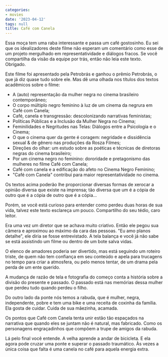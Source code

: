 ```yaml
---
categories:
- movies
date: '2023-04-12'
tags: null
title: Café com Canela
---
```


Essa moça tem uma raba interessante e passa um café gostosinho. Eu sei que os idealizadores deste filme não esperam um comentário como esse de um projeto mergulhado em representatividade e diálogos fracos. Se você compartilha da visão da equipe por trás, então não leia este texto. Obrigado.

Este filme foi apresentado pela Petrobrás e ganhou o prêmio Petrobrás, o que já diz quase tudo sobre ele. Mas dê uma olhada nos títulos dos textos acadêmicos sobre o filme:

 - A (auto) representação da mulher negra no cinema brasileiro contemporâneo;
 - O corpo múltiplo negro feminino à luz de um cinema da negrura em Café com Canela;
 - Café, canela e transgressão: descolonizando narrativas feministas;
 - Políticas Públicas e a Inclusão da Mulher Negra no Cinema;
 - Feminilidades e Negritudes nas Telas: Diálogos entre a Psicologia e o Cinema;
 - O que o cinema quer da gente é coragem: negridade e dissidência sexual & de gênero nas produções da Rosza Filmes;
 - Direções do olhar: um estudo sobre as poéticas e técnicas de diretoras negras do cinema brasileiro;
 - Por um cinema negro no feminino: dororidade e pretagonismo das mulheres no filme Café com Canela;
 - Café com canela e a edificação do afeto no Cinema Negro Feminino;
 - "Café com Canela" contribui para maior representatividade no cinema.

Os textos acima poderão lhe proporcionar diversas formas de xerocar a opinião diversa que existe na imprensa; tão diversa que um é a cópia de outro que é a cópia de outro que é a cópia...

Porém, se você está curioso para entender como perdeu duas horas de sua vida, talvez este texto esclareça um pouco. Compartilho do seu tédio, caro leitor.

Era uma vez um diretor que se achava muito criativo. Então ele pegou sua câmera e aproximou ao máximo da cara das pessoas. "Eu amo planos detalhe", ele diria se fosse entrevistado. A tela balança e você já não sabe se está assistindo um filme ou dentro de um bote salva vidas.

O elenco de amadores poderia ser divertido, mas está seguindo um roteiro triste, de quem não tem confiança em seu conteúdo e apela para trucagens no tempo para criar a atmosfera, ou pelo menos tentar, de um drama pela perda de um ente querido.

A mudança de razão de tela e fotografia do começo conta a história sobre a divisão do presente e passado. O passado está nas memórias dessa mulher que perdeu tudo quando perdeu o filho.

Do outro lado da ponte nós temos a rabuda, que é mulher, negra, independente, pobre e tem uma bike e uma receita de coxinha da família. Ela gosta de cuidar. Cuida de sua mãezinha, acamada.

Os pontos que Café com Canela tenta unir estão tão espaçados na narrativa que quando eles se juntam não é natural, mas fabricado. Como os personagens engraçadinhos que compõem a trupe de amigos da rabuda.

Lá pelo final você entende. A velha aprende a andar de bicicleta. E ela agora pode cruzar uma ponte e superar o passado traumático. Às vezes a única coisa que falta é uma canela no café para aquela energia extra.
